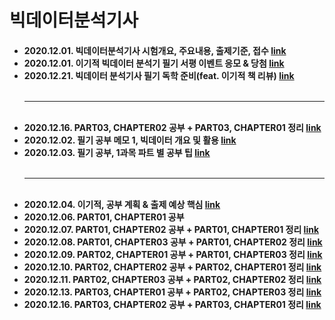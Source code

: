 <h1>빅데이터분석기사</h1>

<h4>
<ul>
  <li>2020.12.01.  빅데이터분석기사 시험개요, 주요내용, 출제기준, 접수
      <a href="https://blog.naver.com/handuelly/222159246991">link</a></li>
  <li>2020.12.01.  이기적 빅데이터 분석기 필기 서평 이벤트 응모 & 당첨
      <a href="https://blog.naver.com/handuelly/222159250678">link</a></li>
  <li>2020.12.21.  빅데이터 분석기사 필기 독학 준비(feat. 이기적 책 리뷰)
      <a href="https://blog.naver.com/handuelly/222180290339">link</a></li>
  <br><hr>
  <br>  
  <li>2020.12.16. PART03, CHAPTER02 공부 + PART03, CHAPTER01 정리
      <a href="https://blog.naver.com/handuelly/222175823084">link</a></li>
    <li>2020.12.02.  필기 공부 메모 1, 빅데이터 개요 및 활용
      <a href="https://blog.naver.com/handuelly/222160635227">link</a></li>
  <li>2020.12.03.  필기 공부, 1과목 파트 별 공부 팁
      <a href="https://blog.naver.com/handuelly/222161669316">link</a></li>
  <br><hr>
  <br>
  <li>2020.12.04.  이기적, 공부 계획 & 출제 예상 핵심
      <a href="https://blog.naver.com/handuelly/222162835625">link</a></li>
  <li>2020.12.06. PART01, CHAPTER01 공부
      </li>
  <li>2020.12.07. PART01, CHAPTER02 공부 + PART01, CHAPTER01 정리
      <a href="https://blog.naver.com/handuelly/222165810496">link</a></li>
  <li>2020.12.08. PART01, CHAPTER03 공부 + PART01, CHAPTER02 정리
      <a href="https://blog.naver.com/handuelly/222167133605">link</a></li>
  <li>2020.12.09. PART02, CHAPTER01 공부 + PART01, CHAPTER03 정리
      <a href="https://blog.naver.com/handuelly/222168004145">link</a></li>
  <li>2020.12.10. PART02, CHAPTER02 공부 + PART02, CHAPTER01 정리
      <a href="https://blog.naver.com/handuelly/222169752370">link</a></li>
  <li>2020.12.11. PART02, CHAPTER03 공부 + PART02, CHAPTER02 정리
      <a href="https://blog.naver.com/handuelly/222170490665">link</a></li>
  <li>2020.12.13. PART03, CHAPTER01 공부 + PART02, CHAPTER03 정리
      <a href="https://blog.naver.com/handuelly/222172412906">link</a></li>
  <li>2020.12.16. PART03, CHAPTER02 공부 + PART03, CHAPTER01 정리
      <a href="https://blog.naver.com/handuelly/222175823084">link</a></li>
</ul>
</h4>

